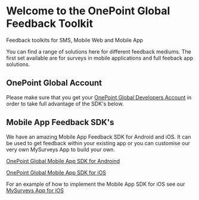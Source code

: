 # Welcome to the OnePoint Global Feedback Toolkit
Feedback toolkits for SMS, Mobile Web and Mobile App

You can find a range of solutions here for different feedback mediums. The first set available are for surveys in mobile applications and full feeback app solutions.

## OnePoint Global Account
Please make sure that you get your [OnePoint Global Developers Account](http://www.onepointglobal.com/MobileSurveys/SurveyPlatform/createGlobalAccount) in order to take full advantage of the SDK's below.

## Mobile App Feedback SDK's

We have an amazing Mobile App Feedback SDK for Android and iOS. It can be used to get feedback within your existing app or you can customise our very own MySurveys App to build your own.

[OnePoint Global Mobile App SDK for Androind](http://github.com/OnePointGlobal/OnePoint-Global-Mobile-App-SDK-Android)

[OnePoint Global Mobile App SDK for iOS](http://github.com/OnePointGlobal/OnePoint-Global-Mobile-App-SDK-ios)

For an example of how to implement the Mobile App SDK for iOS see our [MySurveys App for iOS](http://github.com/OnePointGlobal/OnePoint-Global-MySurveys-App-iOS)
